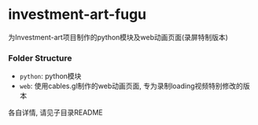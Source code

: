 # investment-art-fugu

为Investment-art项目制作的python模块及web动画页面(录屏特制版本)

### Folder Structure
- `python`: python模块
- `web`: 使用cables.gl制作的web动画页面, 专为录制loading视频特别修改的版本

各自详情, 请见子目录README

